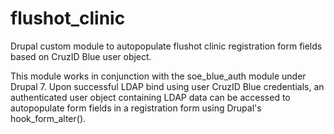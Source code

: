 # flushot_clinic
Drupal custom module to autopopulate flushot clinic registration form fields based on CruzID Blue user object.

This module works in conjunction with the soe_blue_auth module under Drupal 7.
Upon successful LDAP bind using user CruzID Blue credentials, an authenticated user object containing LDAP data can be accessed
to autopopulate form fields in a registration form using Drupal's hook_form_alter().
